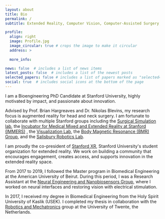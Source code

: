 ```yaml
---
layout: about
title: Bio
permalink: /
subtitle: Extended Reality, Computer Vision, Computer-Assisted Surgery, and Neural Engineering.

profile:
  align: right
  image: Profile.jpg
  image_circular: true # crops the image to make it circular
  address: >
    
  more_info: 

news: false  # includes a list of news items
latest_posts: false  # includes a list of the newest posts
selected_papers: false # includes a list of papers marked as "selected={true}"
social: true  # includes social icons at the bottom of the page
---
```


 I am a Bioengineering PhD Candidate at Stanford University, highly motivated by impact, and passionate about innovation.
 
 Advised by Prof. Brian Hargreaves and Dr. Nikolas Blevins, my research focus is augmented reality for head and neck surgery. I am fortunate to collaborate with multiple Stanford groups including the [Surgical Simulation lab](https://med.stanford.edu/cardinalsim.html), the [Incubator for Medical Mixed and Extended Reality at Stanford (IMMERS)](https://med.stanford.edu/immers.html) , the [Visualization Lab](https://neuroscience.stanford.edu/shared-resources/visualization-lab), the [Body Magnetic Resonance (BMR) Group](https://med.stanford.edu/bmrgroup.html), and the [Salisbury Robotics Lab](https://sr.stanford.edu/?page_id=1217).

I am proudly the co-president of [Stanford XR](https://www.stanfordxr.org/), Stanford University's student organization for extended reality. We work on building a community that encourages engagement, creates access, and supports innovation in the extended reality space.

From 2017 to 2019, I followed the Master program in Biomedical Engineering at the American University of Beirut. During this period, I was a Research Assistant at the [Neural Engineering and Nanobiosensors Group](https://sites.aub.edu.lb/samneuro/), where I worked on neural interfaces and restoring vision with electrical stimulation.

In 2017, I received my degree in Biomedical Engineering from the Holy Spirit University of Kaslik (USEK). I completed my thesis in collaboration with the [Robotics and Mechatronics](https://www.ram.eemcs.utwente.nl/) group at the University of Twente, the Netherlands.

<!-- Write your biography here. Tell the world about yourself. Link to your favorite [subreddit](http://reddit.com). You can put a picture in, too. The code is already in, just name your picture `prof_pic.jpg` and put it in the `img/` folder.

Put your address / P.O. box / other info right below your picture. You can also disable any of these elements by editing `profile` property of the YAML header of your `_pages/about.md`. Edit `_bibliography/papers.bib` and Jekyll will render your [publications page](/al-folio/publications/) automatically.

Link to your social media connections, too. This theme is set up to use [Font Awesome icons](https://fontawesome.com/) and [Academicons](https://jpswalsh.github.io/academicons/), like the ones below. Add your Facebook, Twitter, LinkedIn, Google Scholar, or just disable all of them. -->